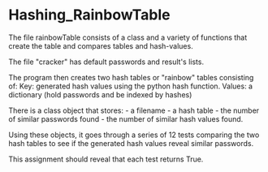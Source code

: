 # Hashing_RainbowTable

The file rainbowTable consists of a class and a variety of functions that create the table and compares tables and hash-values. 

The file "cracker" has default passwords and result's lists. 

The program then creates two hash tables or "rainbow" tables consisting of:
Key: generated hash values using the python hash function.
Values: a dictionary (hold passwords and be indexed by hashes)

There is a class object that stores: 
    - a filename 
    - a hash table
    - the number of similar passwords found
    - the number of similar hash values found. 
    
Using these objects, it goes through a series of 12 tests comparing the two hash tables to see if the generated hash values reveal similar passwords. 

This assignment should reveal that each test returns True. 
